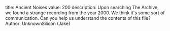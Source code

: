 title: Ancient Noises
value: 200
description: Upon searching The Archive, we found a strange recording from the year 2000. We think it's some sort of communication. Can you help us understand the contents of this file?
Author: UnknownSilicon (Jake)
